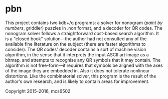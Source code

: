 # pbn

This project contains two kdb+/q programs: a solver for nonogram (_paint by numbers_, griddler) puzzles in .non format, and a decoder for QR codes.
The nonogram solver follows a straightforward cost-based search algorithm.  It is a "closed book" solution—the author had not consulted any of the available fine literature on the subject (there are faster algorithms to consider).
The QR codes' decoder contains a sort of machine vision algorithm, in the sense that it interprets the input ASCII art image as a bitmap, and attempts to recognise any QR symbols that it may contain.  The algorithm is not free-form—it requires that symbols be aligned with the axes of the image they are embedded in.  Also it does not tolerate nonlinear distortions.  Like the combinatorial solver, this program is the result of the author's own research, and is likely to contain areas for improvement.

Copyright 2015-2016, mcs6502